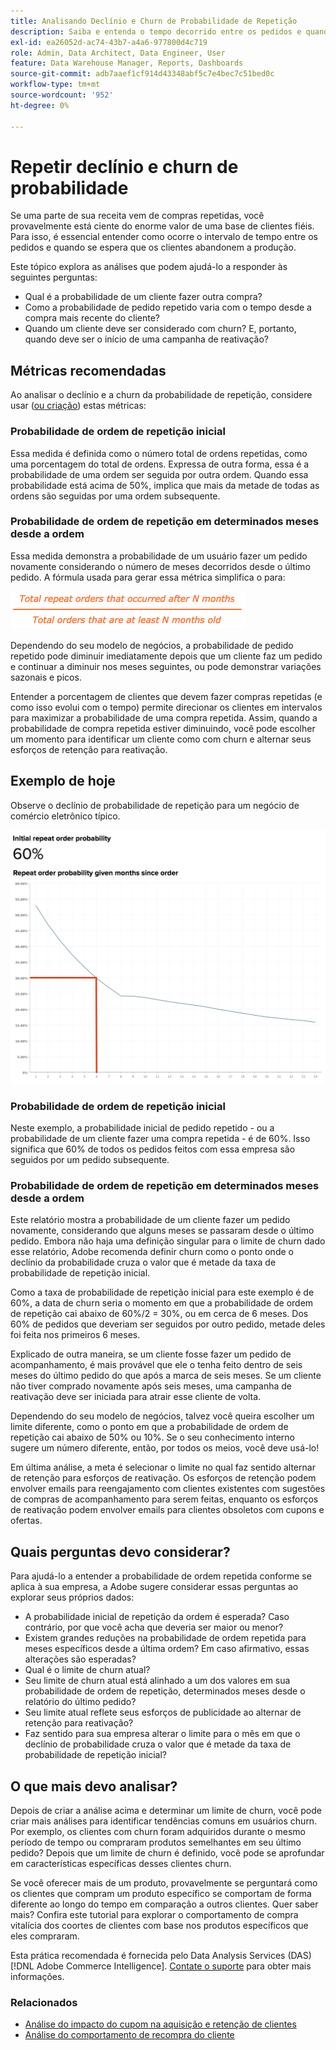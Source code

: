 ```yaml
---
title: Analisando Declínio e Churn de Probabilidade de Repetição
description: Saiba e entenda o tempo decorrido entre os pedidos e quando é esperado que os clientes abandonem a empresa.
exl-id: ea26052d-ac74-43b7-a4a6-977800d4c719
role: Admin, Data Architect, Data Engineer, User
feature: Data Warehouse Manager, Reports, Dashboards
source-git-commit: adb7aaef1cf914d43348abf5c7e4bec7c51bed0c
workflow-type: tm+mt
source-wordcount: '952'
ht-degree: 0%

---
```


# Repetir declínio e churn de probabilidade

Se uma parte de sua receita vem de compras repetidas, você provavelmente está ciente do enorme valor de uma base de clientes fiéis. Para isso, é essencial entender como ocorre o intervalo de tempo entre os pedidos e quando se espera que os clientes abandonem a produção.

Este tópico explora as análises que podem ajudá-lo a responder às seguintes perguntas:

* Qual é a probabilidade de um cliente fazer outra compra?
* Como a probabilidade de pedido repetido varia com o tempo desde a compra mais recente do cliente?
* Quando um cliente deve ser considerado com churn? E, portanto, quando deve ser o início de uma campanha de reativação?

## Métricas recomendadas

Ao analisar o declínio e a churn da probabilidade de repetição, considere usar ([ou criação](../../data-user/reports/ess-manage-data-metrics.md)) estas métricas:

### Probabilidade de ordem de repetição inicial

Essa medida é definida como o número total de ordens repetidas, como uma porcentagem do total de ordens. Expressa de outra forma, essa é a probabilidade de uma ordem ser seguida por outra ordem. Quando essa probabilidade está acima de 50%, implica que mais da metade de todas as ordens são seguidas por uma ordem subsequente.

### Probabilidade de ordem de repetição em determinados meses desde a ordem

Essa medida demonstra a probabilidade de um usuário fazer um pedido novamente considerando o número de meses decorridos desde o último pedido. A fórmula usada para gerar essa métrica simplifica o para:

![Repetir fórmula de probabilidade](../../assets/Repeat_probability_formula.png)

Dependendo do seu modelo de negócios, a probabilidade de pedido repetido pode diminuir imediatamente depois que um cliente faz um pedido e continuar a diminuir nos meses seguintes, ou pode demonstrar variações sazonais e picos.

Entender a porcentagem de clientes que devem fazer compras repetidas (e como isso evolui com o tempo) permite direcionar os clientes em intervalos para maximizar a probabilidade de uma compra repetida. Assim, quando a probabilidade de compra repetida estiver diminuindo, você pode escolher um momento para identificar um cliente como com churn e alternar seus esforços de retenção para reativação.

## Exemplo de hoje

Observe o declínio de probabilidade de repetição para um negócio de comércio eletrônico típico.

![Probabilidade inicial de repetição da ordem probabilidade de repetição da ordem fornecida meses desde a ordem.](../../assets/Order_probability_reports.png)

### Probabilidade de ordem de repetição inicial

Neste exemplo, a probabilidade inicial de pedido repetido - ou a probabilidade de um cliente fazer uma compra repetida - é de 60%. Isso significa que 60% de todos os pedidos feitos com essa empresa são seguidos por um pedido subsequente.

### Probabilidade de ordem de repetição em determinados meses desde a ordem

Este relatório mostra a probabilidade de um cliente fazer um pedido novamente, considerando que alguns meses se passaram desde o último pedido. Embora não haja uma definição singular para o limite de churn dado esse relatório, Adobe recomenda definir churn como o ponto onde o declínio da probabilidade cruza o valor que é metade da taxa de probabilidade de repetição inicial.

Como a taxa de probabilidade de repetição inicial para este exemplo é de 60%, a data de churn seria o momento em que a probabilidade de ordem de repetição cai abaixo de 60%/2 = 30%, ou em cerca de 6 meses. Dos 60% de pedidos que deveriam ser seguidos por outro pedido, metade deles foi feita nos primeiros 6 meses.

Explicado de outra maneira, se um cliente fosse fazer um pedido de acompanhamento, é mais provável que ele o tenha feito dentro de seis meses do último pedido do que após a marca de seis meses. Se um cliente não tiver comprado novamente após seis meses, uma campanha de reativação deve ser iniciada para atrair esse cliente de volta.

Dependendo do seu modelo de negócios, talvez você queira escolher um limite diferente, como o ponto em que a probabilidade de ordem de repetição cai abaixo de 50% ou 10%. Se o seu conhecimento interno sugere um número diferente, então, por todos os meios, você deve usá-lo!

Em última análise, a meta é selecionar o limite no qual faz sentido alternar de retenção para esforços de reativação. Os esforços de retenção podem envolver emails para reengajamento com clientes existentes com sugestões de compras de acompanhamento para serem feitas, enquanto os esforços de reativação podem envolver emails para clientes obsoletos com cupons e ofertas.

## Quais perguntas devo considerar?

Para ajudá-lo a entender a probabilidade de ordem repetida conforme se aplica à sua empresa, a Adobe sugere considerar essas perguntas ao explorar seus próprios dados:

* A probabilidade inicial de repetição da ordem é esperada? Caso contrário, por que você acha que deveria ser maior ou menor?
* Existem grandes reduções na probabilidade de ordem repetida para meses específicos desde a última ordem? Em caso afirmativo, essas alterações são esperadas?
* Qual é o limite de churn atual?
* Seu limite de churn atual está alinhado a um dos valores em sua probabilidade de ordem de repetição, determinados meses desde o relatório do último pedido?
* Seu limite atual reflete seus esforços de publicidade ao alternar de retenção para reativação?
* Faz sentido para sua empresa alterar o limite para o mês em que o declínio de probabilidade cruza o valor que é metade da taxa de probabilidade de repetição inicial?

## O que mais devo analisar?

Depois de criar a análise acima e determinar um limite de churn, você pode criar mais análises para identificar tendências comuns em usuários churn. Por exemplo, os clientes com churn foram adquiridos durante o mesmo período de tempo ou compraram produtos semelhantes em seu último pedido? Depois que um limite de churn é definido, você pode se aprofundar em características específicas desses clientes churn.

Se você oferecer mais de um produto, provavelmente se perguntará como os clientes que compram um produto específico se comportam de forma diferente ao longo do tempo em comparação a outros clientes. Quer saber mais? Confira este tutorial para explorar o comportamento de compra vitalícia dos coortes de clientes com base nos produtos específicos que eles compraram.

Esta prática recomendada é fornecida pelo Data Analysis Services (DAS) [!DNL Adobe Commerce Intelligence]. [Contate o suporte](https://experienceleague.adobe.com/docs/commerce-knowledge-base/kb/troubleshooting/miscellaneous/mbi-service-policies.html?lang=pt-BR) para obter mais informações.

### Relacionados

* [Análise do impacto do cupom na aquisição e retenção de clientes](../analysis/coupon-impact.md)
* [Análise do comportamento de recompra do cliente](../analysis/repurchase-behavior.md)

